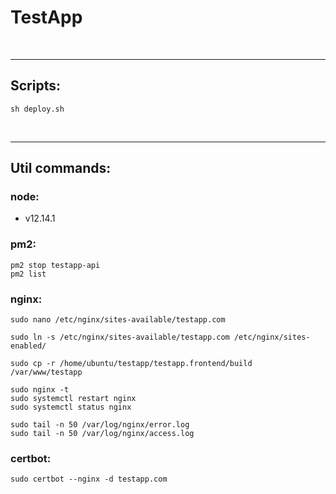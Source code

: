 # TestApp

<br/>
<hr/>

## Scripts:

```
sh deploy.sh
```

<br/>
<hr/>

## Util commands:

### node:

- v12.14.1

### pm2:

```
pm2 stop testapp-api
pm2 list
```

### nginx:

```
sudo nano /etc/nginx/sites-available/testapp.com

sudo ln -s /etc/nginx/sites-available/testapp.com /etc/nginx/sites-enabled/

sudo cp -r /home/ubuntu/testapp/testapp.frontend/build /var/www/testapp

sudo nginx -t
sudo systemctl restart nginx
sudo systemctl status nginx

sudo tail -n 50 /var/log/nginx/error.log
sudo tail -n 50 /var/log/nginx/access.log
```

### certbot:

```
sudo certbot --nginx -d testapp.com
```
